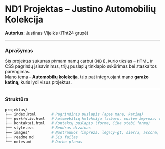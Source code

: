 # ND1 Projektas – Justino Automobilių Kolekcija

**Autorius**: Justinas Vijeikis (ITnt24 grupė)

---

### Aprašymas
Šis projektas sukurtas pirmam namų darbui (ND1), kurio tikslas – HTML ir CSS pagrindų įsisavinimas, trijų puslapių tinklapio sukūrimas bei ataskaitos parengimas.  
Mano tema – **Automobilių kolekcija**, taip pat integruojant mano **garažo katiną**, kuris lydi visus projektus.

---

### Struktūra

```bash
projektas/
├── index.html       # Pagrindinis puslapis (apie mane, katiną)
├── portfolio.html   # Automobilių kolekcija (subaru, custom impreza, slideshow)
├── kontaktai.html   # Kontaktų puslapis (forma, Cika stebi formą)
├── style.css        # Bendras dizainas
├── images/          # Nuotraukos (impreza, legacy-gt, sierra, ascona, cika)
├── readme.md        # Šis failas
└── notes.md         # Darbo planas